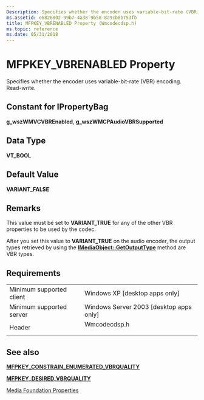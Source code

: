 ```yaml
---
Description: Specifies whether the encoder uses variable-bit-rate (VBR) encoding.
ms.assetid: e6826802-99b7-4a38-9b58-8a9cb8b753fb
title: MFPKEY_VBRENABLED Property (Wmcodecdsp.h)
ms.topic: reference
ms.date: 05/31/2018
---
```


# MFPKEY\_VBRENABLED Property

Specifies whether the encoder uses variable-bit-rate (VBR) encoding. Read-write.

## Constant for IPropertyBag

**g\_wszWMVCVBREnabled**, **g\_wszWMCPAudioVBRSupported**

## Data Type

**VT\_BOOL**

## Default Value

**VARIANT\_FALSE**

## Remarks

This value must be set to **VARIANT\_TRUE** for any of the other VBR properties to be used by the codec.

After you set this value to **VARIANT\_TRUE** on the audio encoder, the output types retrieved by using the [**IMediaObject::GetOutputType**](/previous-versions/windows/desktop/api/mediaobj/nf-mediaobj-imediaobject-getoutputtype) method are VBR types.

## Requirements



|                                     |                                                                                         |
|-------------------------------------|-----------------------------------------------------------------------------------------|
| Minimum supported client<br/> | Windows XP \[desktop apps only\]<br/>                                             |
| Minimum supported server<br/> | Windows Server 2003 \[desktop apps only\]<br/>                                    |
| Header<br/>                   | <dl> <dt>Wmcodecdsp.h</dt> </dl> |



## See also

<dl> <dt>

[**MFPKEY\_CONSTRAIN\_ENUMERATED\_VBRQUALITY**](mfpkey-constrain-enumerated-vbrqualityproperty.md)
</dt> <dt>

[**MFPKEY\_DESIRED\_VBRQUALITY**](mfpkey-desired-vbrqualityproperty.md)
</dt> <dt>

[Media Foundation Properties](media-foundation-properties.md)
</dt> </dl>

 

 